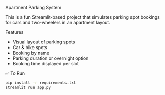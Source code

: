 Apartment Parking System

This is a fun Streamlit-based project that simulates parking spot bookings for cars and two-wheelers in an apartment layout.

Features
- Visual layout of parking spots
- Car & bike spots
- Booking by name
- Parking duration or overnight option
- Booking time displayed per slot

✅ To Run
```bash
pip install -r requirements.txt
streamlit run app.py
